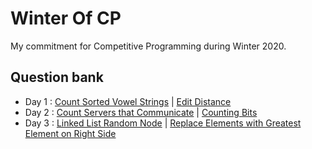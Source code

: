 # Winter Of CP
My commitment for Competitive Programming during Winter 2020.

## Question bank
- Day 1 : [Count Sorted Vowel Strings](https://leetcode.com/problems/count-sorted-vowel-strings/) | [Edit Distance](https://leetcode.com/problems/edit-distance/)
- Day 2 : [Count Servers that Communicate](https://leetcode.com/problems/count-servers-that-communicate/) | [Counting Bits](https://leetcode.com/problems/counting-bits/)
- Day 3 : [Linked List Random Node](https://leetcode.com/problems/linked-list-random-node/) | [Replace Elements with Greatest Element on Right Side](https://leetcode.com/problems/replace-elements-with-greatest-element-on-right-side/)